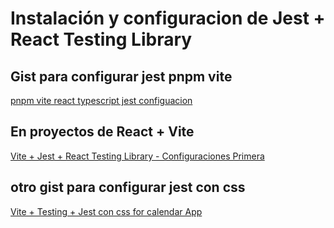 # Instalación y configuracion de Jest + React Testing Library

## Gist para configurar jest pnpm vite

[pnpm vite react typescript jest configuacion](https://gist.github.com/michaeljav/1a7fdfffd34bd1d9719a8efbde8db431)

## En proyectos de React + Vite

[Vite + Jest + React Testing Library - Configuraciones Primera](https://gist.github.com/michaeljav/83b1242143c56c9823c33e5fda812ce1/)

## otro gist para configurar jest con css

[Vite + Testing + Jest con css for calendar App](https://gist.github.com/michaeljav/57293751e2a0f04a6f40c7d22657193b/)

```

```
